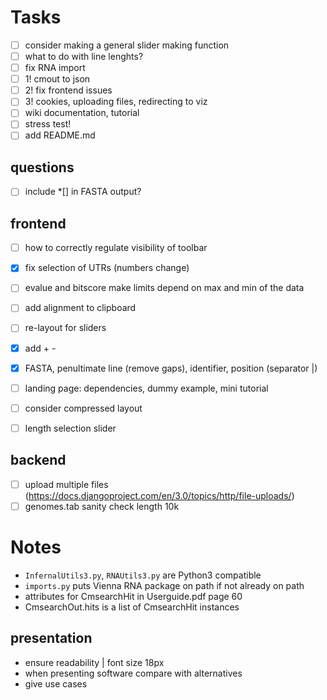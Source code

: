 <!-- ## Instructions :bird:
- run localhost `python3 -m http.server`
- http://localhost:8000/web/index.html -->

# Tasks
- [ ] consider making a general slider making function
- [ ] what to do with line lenghts?
- [ ] fix RNA import
- [ ] 1! cmout to json
- [ ] 2! fix frontend issues
- [ ] 3! cookies, uploading files, redirecting to viz
- [ ] wiki documentation, tutorial
- [ ] stress test!
- [ ] add README.md

## questions
- [ ] include *[] in FASTA output?

## frontend
- [ ] how to correctly regulate visibility of toolbar
- [x] fix selection of UTRs (numbers change)
- [ ] evalue and bitscore make limits depend on max and min of the data
- [ ] add alignment to clipboard
- [ ] re-layout for sliders
- [x] add + -
- [x] FASTA, penultimate line (remove gaps), identifier, position (separator |)
    <!-- // >DONV_JQ086551.1|141|215|+
    // [penultimate line without gaps] -->
- [ ] landing page: dependencies, dummy example, mini tutorial
- [ ] consider compressed layout
- [ ] length selection slider


## backend
- [ ] upload multiple files (https://docs.djangoproject.com/en/3.0/topics/http/file-uploads/)
- [ ] genomes.tab sanity check length 10k

# Notes
- `InfernalUtils3.py`, `RNAUtils3.py` are Python3 compatible
- `imports.py` puts Vienna RNA package on path if not already on path
- attributes for CmsearchHit in Userguide.pdf page 60
- CmsearchOut.hits is a list of CmsearchHit instances

<!-- ## Data flow :ocean:
- [x] fancy.cmout -> json | `funcs.fancy_cmout_to_json`
- [x] json -> main.js
- [x] genomes -> main.js -->

<!-- ## User flow :raising_hand:
- user uploads multiple cmsearch files
- script that merges cmsearch files (get UTR, CDS lengths from tab file)
- turn to json
- json to d3 svg -->

## presentation
- ensure readability | font size 18px
- when presenting software compare with alternatives
- give use cases